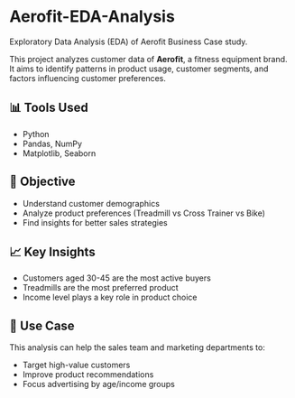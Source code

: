 # Aerofit-EDA-Analysis
Exploratory Data Analysis (EDA) of Aerofit Business Case study.


This project analyzes customer data of **Aerofit**, a fitness equipment brand. It aims to identify patterns in product usage, customer segments, and factors influencing customer preferences.

## 📊 Tools Used
- Python
- Pandas, NumPy
- Matplotlib, Seaborn

## 🎯 Objective
- Understand customer demographics
- Analyze product preferences (Treadmill vs Cross Trainer vs Bike)
- Find insights for better sales strategies

## 📈 Key Insights
- Customers aged 30-45 are the most active buyers
- Treadmills are the most preferred product
- Income level plays a key role in product choice

## 💼 Use Case
This analysis can help the sales team and marketing departments to:
- Target high-value customers
- Improve product recommendations
- Focus advertising by age/income groups





